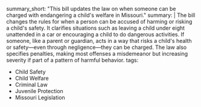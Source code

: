 summary_short: "This bill updates the law on when someone can be charged with endangering a child's welfare in Missouri."
summary: |
  The bill changes the rules for when a person can be accused of harming or risking a child's safety. It clarifies situations such as leaving a child under eight unattended in a car or encouraging a child to do dangerous activities. If someone, like a parent or guardian, acts in a way that risks a child's health or safety—even through negligence—they can be charged. The law also specifies penalties, making most offenses a misdemeanor but increasing severity if part of a pattern of harmful behavior.
tags:
  - Child Safety
  - Child Welfare
  - Criminal Law
  - Juvenile Protection
  - Missouri Legislation
